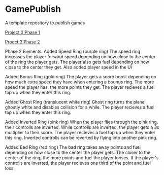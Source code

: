 # GamePublish
A template repository to publish games

[Project 3 Phase 1](https://html-preview.github.io/?url=https://github.com/WCU-CS-CooperLab/demo-games-The-Engma/blob/Project-3/Project%203%20Phase%201/Index.html)

[Proect 3 Phase 2](https://html-preview.github.io/?url=https://github.com/WCU-CS-CooperLab/demo-games-The-Engma/blob/Project-3/Project%203%20Phase%202/Index.html)

Phase 2 Elements:
Added Speed Ring (purple ring)
The speed ring increases the player forward speed depending on how close to the center of the ring the player gets.
The player also gets fuel depending on how close to the center they get.
Also added player speed in the UI

Added Bonus Ring (gold ring)
The player gets a score boost depending on how much extra speed they have when entering a bounus ring. The more speed
the player has, the more points they get.
The player recieves a fuel top up when they enter this ring.

Added Ghost Ring (translucent white ring)
Ghost ring turns the plane ghostly white and disables collision for a while.
The player recieves a fuel top up when they enter this ring.

Added Inverted Ring (pink ring)
When the player flies through the pink ring, their controlls are inverted.
While controlls are inverted, the player gets a 3x multiplier to their score.
The player recieves a fuel top up when they enter this ring.
Inverted controlls can be reverted by flying into another pink ring.

Added Bad Ring (red ring)
The bad ring takes away points and fuel depending on how close to the center the player gets.
The closer to the center of the ring, the more points and fuel the player looses.
If the player's controlls are inverted, the player recieves one third of the point and fuel loss.
